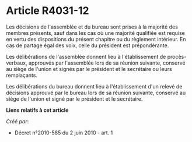 # Article R4031-12

Les décisions de l'assemblée et du bureau sont prises à la majorité des membres présents, sauf dans les cas où une majorité
qualifiée est requise en vertu des dispositions du présent chapitre ou du règlement intérieur. En cas de partage égal des
voix, celle du président est prépondérante. 

Les délibérations de l'assemblée donnent lieu à l'établissement de procès-verbaux, approuvés par l'assemblée lors de sa
réunion suivante, conservé au siège de l'union et signés par le président et le secrétaire ou leurs remplaçants. 

Les délibérations du bureau donnent lieu à l'établissement d'un relevé de décisions approuvé par le bureau lors de sa réunion
suivante, conservé au siège de l'union et signé par le président et le secrétaire.

**Liens relatifs à cet article**

_Créé par_:

  - Décret n°2010-585 du 2 juin 2010 - art. 1
